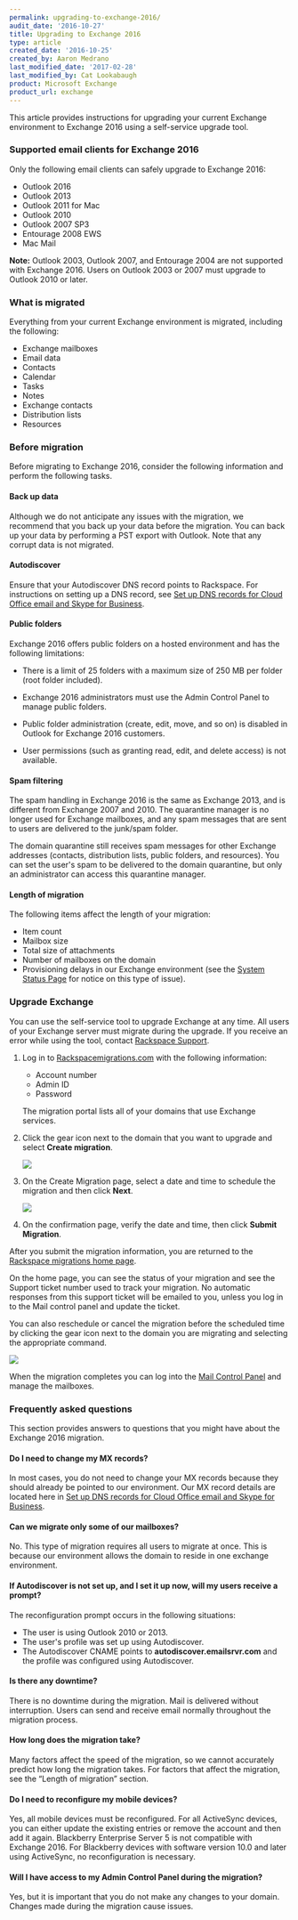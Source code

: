 ```yaml
---
permalink: upgrading-to-exchange-2016/
audit_date: '2016-10-27'
title: Upgrading to Exchange 2016
type: article
created_date: '2016-10-25'
created_by: Aaron Medrano
last_modified_date: '2017-02-28'
last_modified_by: Cat Lookabaugh
product: Microsoft Exchange
product_url: exchange
---
```


This article provides instructions for upgrading your current Exchange environment to Exchange 2016 using a self-service upgrade tool.

### Supported email clients for Exchange 2016

Only the following email clients can safely upgrade to Exchange 2016:

- Outlook 2016
- Outlook 2013
- Outlook 2011 for Mac
- Outlook 2010
- Outlook 2007 SP3
- Entourage 2008 EWS
- Mac Mail

**Note:** Outlook 2003, Outlook 2007, and Entourage 2004 are not supported with
Exchange 2016. Users on Outlook 2003 or 2007 must upgrade to Outlook 2010 or later.

### What is migrated

Everything from your current Exchange environment is migrated, including the following:

  - Exchange mailboxes
  - Email data
  - Contacts
  - Calendar
  - Tasks
  - Notes
  - Exchange contacts
  - Distribution lists
  - Resources

### Before migration

Before migrating to Exchange 2016, consider the following information and perform the following tasks.

#### Back up data

Although we do not anticipate any issues with the migration, we recommend that you back up your data before the migration. You can back up your data by performing a PST export with Outlook. Note that any corrupt data is not migrated.

#### Autodiscover

Ensure that your Autodiscover DNS record points to Rackspace. For instructions on setting up a DNS record, see [Set up DNS records for Cloud Office email and Skype for Business](/how-to/set-up-dns-records-for-cloud-office-email-and-skype-for-business/).

#### Public folders

Exchange 2016 offers public folders on a hosted environment and has the following limitations:

- There is a limit of 25 folders with a maximum size of 250 MB per folder (root folder included).

- Exchange 2016 administrators must use the Admin Control Panel to manage public folders.

- Public folder administration (create, edit, move, and so on) is disabled in Outlook for Exchange 2016 customers.

- User permissions (such as granting read, edit, and delete access) is not available.

#### Spam filtering

The spam handling in Exchange 2016 is the same as Exchange 2013, and is different from Exchange 2007 and 2010. The quarantine manager is no longer used for Exchange mailboxes, and any spam messages that are sent to users are delivered to the junk/spam folder.

The domain quarantine still receives spam messages for other Exchange addresses (contacts, distribution lists, public folders, and resources). You can set the user's spam to be delivered to the domain quarantine, but only an administrator can access this quarantine manager.

#### Length of migration

The following items affect the length of your migration:

- Item count
- Mailbox size
- Total size of attachments
- Number of mailboxes on the domain
- Provisioning delays in our Exchange environment (see the [System Status Page](http://status.apps.rackspace.com/) for notice on this type of issue).

### Upgrade Exchange

You can use the self-service tool to upgrade Exchange at any time. All users of your Exchange server must migrate during the upgrade. If you receive an error while using the tool, contact [Rackspace Support](https://www.rackspace.com/support).

1. Log in to [Rackspacemigrations.com](https://rackspacemigrations.com/Account/Login) with the following information:

   - Account number
   - Admin ID
   - Password

   The migration portal lists all of your domains that use Exchange services.

2. Click the gear icon next to the domain that you want to upgrade and select **Create migration**.

   <img src="{% asset_path exchange/upgrade-to-exchange-2016/exchange-upgrade-step-1.png %}" />

3. On the Create Migration page, select a date and time to schedule the migration and then click **Next**.

   <img src="{% asset_path exchange/upgrade-to-exchange-2016/exchange-upgrade-2.png %}" />

4. On the confirmation page, verify the date and time, then click **Submit Migration**.

After you submit the migration information, you are returned to the [Rackspace migrations home page](https://rackspacemigrations.com/).

On the home page, you can see the status of your migration and see the Support ticket number used to track your migration. No automatic responses from this support ticket will be emailed to you, unless you log in to the Mail control panel and update the ticket.

You can also reschedule or cancel the migration before the scheduled time by clicking the gear icon next to the domain you are migrating and selecting the appropriate command.

  <img src="{% asset_path exchange/upgrade-to-exchange-2016/exchange-upgrade-5.png %}" />

When the migration completes you can log into the [Mail Control Panel](https://cp.rackspace.com/Login.aspx?ReturnUrl=%2f) and manage the mailboxes.


### Frequently asked questions

This section provides answers to questions that you might have about the Exchange 2016 migration.

#### Do I need to change my MX records?

In most cases, you do not need to change your MX records because they should already be pointed to our environment. Our MX record details are located here in [Set up DNS records for Cloud Office email and Skype for Business](https://support.rackspace.com/how-to/set-up-dns-records-for-cloud-office-email-and-skype-for-business/).

#### Can we migrate only some of our mailboxes?

No. This type of migration requires all users to migrate at once. This is because our environment allows the domain to reside in one exchange environment.

#### If Autodiscover is not set up, and I set it up now, will my users receive a prompt?

The reconfiguration prompt occurs in the following situations:

  - The user is using Outlook 2010 or 2013.
  - The user's profile was set up using Autodiscover.
  - The Autodiscover CNAME points to **autodiscover.emailsrvr.com** and the profile was configured using Autodiscover.

#### Is there any downtime?

There is no downtime during the migration. Mail is delivered without interruption. Users can send and receive email normally throughout the migration process.

#### How long does the migration take?

Many factors affect the speed of the migration, so we cannot accurately predict how long the migration takes. For factors that affect the migration, see the “Length of migration” section.

#### Do I need to reconfigure my mobile devices?

Yes, all mobile devices must be reconfigured. For all ActiveSync devices, you can either update the existing entries or remove the account and then add it again. Blackberry Enterprise Server 5 is not compatible with Exchange 2016. For Blackberry devices with software version 10.0 and later using ActiveSync, no reconfiguration is necessary.

#### Will I have access to my Admin Control Panel during the migration?

Yes, but it is important that you do not make any changes to your domain. Changes made during the migration cause issues.
